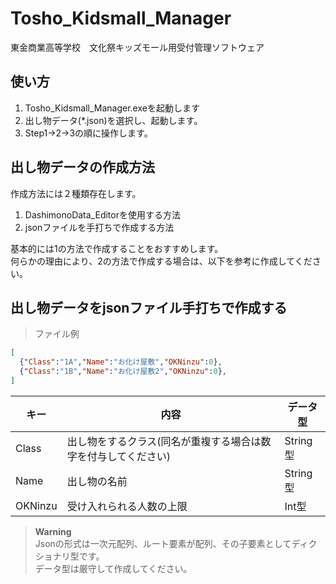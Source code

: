 # Tosho_Kidsmall_Manager
東金商業高等学校　文化祭キッズモール用受付管理ソフトウェア

## 使い方
1. Tosho_Kidsmall_Manager.exeを起動します
2. 出し物データ(*.json)を選択し、起動します。
3. Step1→2→3の順に操作します。

## 出し物データの作成方法
作成方法には２種類存在します。
1. DashimonoData_Editorを使用する方法
2. jsonファイルを手打ちで作成する方法

基本的には1の方法で作成することをおすすめします。  
何らかの理由により、2の方法で作成する場合は、以下を参考に作成してください。

## 出し物データをjsonファイル手打ちで作成する
> ファイル例
```json
[
  {"Class":"1A","Name":"お化け屋敷","OKNinzu":0},
  {"Class":"1B","Name":"お化け屋敷2","OKNinzu":0},
]
```
|キー|内容|データ型|
|-|-|-|
|Class|出し物をするクラス(同名が重複する場合は数字を付与してください)|String型|
|Name|出し物の名前|String型|
|OKNinzu|受け入れられる人数の上限|Int型|

> **Warning**  
> Jsonの形式は一次元配列、ルート要素が配列、その子要素としてディクショナリ型です。  
> データ型は厳守して作成してください。
